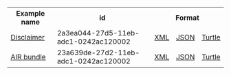 <table class="list" width="100%">            
   <tr>
     <th>Example name</th>
     <th>id</th>
     <th colspan="3">Format</th>
   </tr>
   <tr>
      <td><a href="Observation-2a3ea044-27d5-11eb-adc1-0242ac120002.html">Disclaimer</a></td>
      <td>2a3ea044-27d5-11eb-adc1-0242ac120002</td>
      <td><a href="Observation-2a3ea044-27d5-11eb-adc1-0242ac120002.xml.html">XML</a></td>
      <td><a href="Observation-2a3ea044-27d5-11eb-adc1-0242ac120002.json.html">JSON</a></td>
      <td><a href="Observation-2a3ea044-27d5-11eb-adc1-0242ac120002.ttl.html">Turtle</a></td>
   </tr>
      <tr>
      <td><a href="Bundle-23a639de-27d2-11eb-adc1-0242ac120002.html">AIR bundle</a></td>
      <td>23a639de-27d2-11eb-adc1-0242ac120002</td>
      <td><a href="Bundle-23a639de-27d2-11eb-adc1-0242ac120002.xml.html">XML</a></td>
      <td><a href="Bundle-23a639de-27d2-11eb-adc1-0242ac120002.json.html">JSON</a></td>
      <td><a href="Bundle-23a639de-27d2-11eb-adc1-0242ac120002.ttl.html">Turtle</a></td>
   </tr>
</table>
